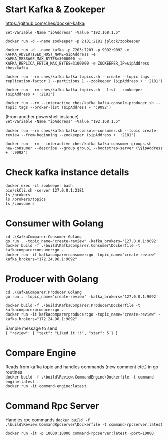 # Start Kafka & Zookeper

https://github.com/ches/docker-kafka

`Set-Variable -Name "ipAddress" -Value "192.168.1.5"`

`docker run -d --name zookeeper -p 2181:2181 jplock/zookeeper`

`docker run -d --name kafka -p 7203:7203 -p 9092:9092 -e KAFKA_ADVERTISED_HOST_NAME=$ipAddress -e KAFKA_MESSAGE_MAX_BYTES=3000000 -e KAFKA_REPLICA_FETCH_MAX_BYTES=3100000 -e ZOOKEEPER_IP=$ipAddress ches/kafka`

`docker run --rm ches/kafka kafka-topics.sh --create --topic tags --replication-factor 1 --partitions 1 --zookeeper ($ipAddress + ':2181')`

`docker run --rm ches/kafka kafka-topics.sh --list --zookeeper ($ipAddress + ':2181')`

`docker run --rm --interactive ches/kafka kafka-console-producer.sh --topic tags --broker-list ($ipAddress + ':9092')`

(From another powershell instance)  
`Set-Variable -Name "ipAddress" -Value "192.168.1.5"`

`docker run --rm ches/kafka kafka-console-consumer.sh --topic create-review --from-beginning --zookeeper ($ipAddress + ':2181')`

`docker run --rm --interactive ches/kafka kafka-consumer-groups.sh --new-consumer --describe --group group1 --bootstrap-server (\$ipAddress + ':9092')`

# Check kafka instance details

`docker exec -it zookeeper bash`  
`bin/zkCli.sh -server 127.0.0.1:2181`  
`ls /brokers`  
`ls /brokers/topics`  
`ls /consumers`

# Consumer with Golang

`cd .\KafkaComparer.Consumer.Golang`  
`go run . -topic_name='create-review' -kafka_brokers='127.0.0.1:9092'`  
`docker build -f .\build\KafkaComparer.Consumer\Dockerfile -t kafkacomparerconsumer:go .`  
`docker run -it kafkacomparerconsumer:go -topic_name="create-review" -kafka_brokers="172.24.96.1:9092"`

# Producer with Golang

`cd .\KafkaComparer.Producer.Golang`  
`go run . -topic_name='create-review' -kafka_brokers='127.0.0.1:9092'`

`docker build -f .\build\KafkaComparer.Producer\Dockerfile -t kafkacomparerproducer:go .`  
`docker run -it kafkacomparerproducer:go -topic_name="create-review" -kafka_brokers="172.24.96.1:9092"`

Sample message to send  
`{ "review": { "text": "Liked it!!!", "star": 5 } }`

# Compare Engine

Reads from kafka topic and handles commands (new comment etc.) in go routines  
`docker build -f .\build\Review.CommandEngine\Dockerfile -t command-engine:latest .`  
`docker run -it command-engine:latest`

# Command Rpc Server

Handles rpc commands
`docker build -f .\build\Review.CommandRpcServer\Dockerfile -t command-rpcserver:latest .`  
`docker run -it -p 10000:10000 command-rpcserver:latest -port=10000`
